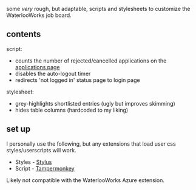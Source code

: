 some *very* rough, but adaptable, scripts and stylesheets to customize the WaterlooWorks job board.

## contents

script:
- counts the number of rejected/cancelled applications on the [applications page](https://waterlooworks.uwaterloo.ca/myAccount/co-op/full/applications.htm)
- disables the auto-logout timer
- redirects 'not logged in' status page to login page

stylesheet:
- grey-highlights shortlisted entries (ugly but improves skimming)
- hides table columns (hardcoded to my liking)

## set up

I personally use the following, but any extensions that load user css styles/userscripts will work.
- Styles - [Stylus](https://github.com/openstyles/stylus)
- Script - [Tampermonkey](https://www.tampermonkey.net/)

Likely not compatible with the WaterlooWorks Azure extension.
